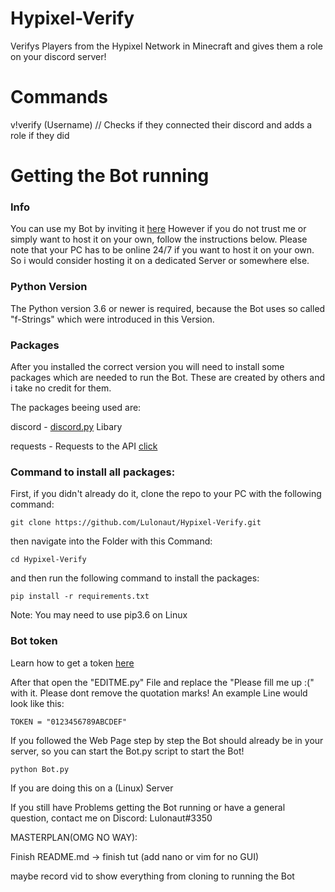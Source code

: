 # Hypixel-Verify
Verifys Players from the Hypixel Network in Minecraft and gives them a role on your discord server!

# Commands


v!verify (Username) // Checks if they connected their discord and adds a role if they did

# Getting the Bot running

### Info
You can use my Bot by inviting it [here](https://discord.com/oauth2/authorize?client_id=734124502027599925&permissions=402738176&scope=bot)
However if you do not trust me or simply want to host it on your own, follow the instructions below. Please note that your PC has to be online 24/7 if you want to host it on your own. So i would consider hosting it on a dedicated Server or somewhere else.


### Python Version

The Python version 3.6 or newer is required, because the Bot uses so called "f-Strings" which were introduced in this Version.

### Packages
After you installed the correct version you will need to install some packages which are needed to run the Bot. These are created by others and i take no credit for them.

The packages beeing used are:


discord - [discord.py](https://discordpy.readthedocs.io/en/latest/) Libary

requests - Requests to the API [click](https://docs.slothpixel.me/)

### Command to install all packages: 

First, if you didn't already do it, clone the repo to your PC with the following command:

`git clone https://github.com/Lulonaut/Hypixel-Verify.git`

then navigate into the Folder with this Command:

`cd Hypixel-Verify`

and then run the following command to install the packages:


`pip install -r requirements.txt`

Note: You may need to use pip3.6 on Linux

### Bot token

Learn how to get a token [here](https://discordpy.readthedocs.io/en/latest/discord.html#discord-intro)

After that open the "EDITME.py" File and replace the "Please fill me up :(" with it. Please dont remove the quotation marks! An example Line would look like this:

`TOKEN = "0123456789ABCDEF"`

If you followed the Web Page step by step the Bot should already be in your server, so you can start the Bot.py script to start the Bot!

`python Bot.py`

If you are doing this on a (Linux) Server 

If you still have Problems getting the Bot running or have a general question, contact me on Discord: Lulonaut#3350

MASTERPLAN(OMG NO WAY): 

Finish README.md -> finish tut (add nano or vim for no GUI)

maybe record vid to show everything from cloning to running the Bot

